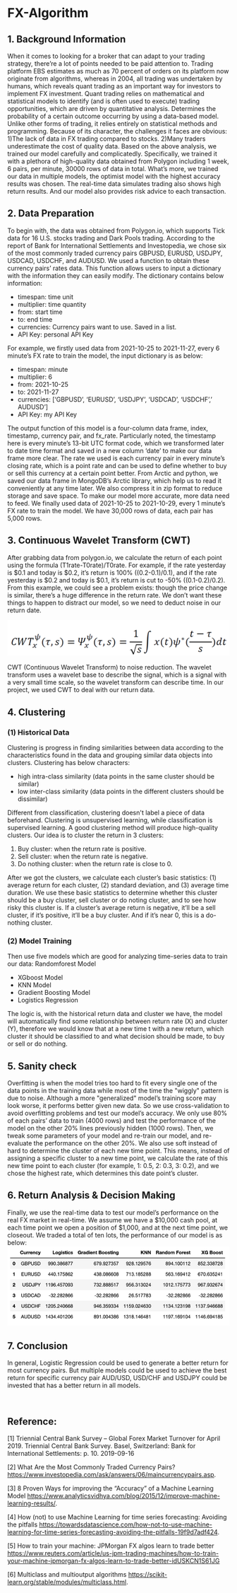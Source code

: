 # FX-Algorithm
## 1.	Background Information
When it comes to looking for a broker that can adapt to your trading strategy, there’re a lot of points needed to be paid attention to. Trading platform EBS estimates as much as 70 percent of orders on its platform now originate from algorithms, whereas in 2004, all trading was undertaken by humans, which reveals quant trading as an important way for investors to implement FX investment.
Quant trading relies on mathematical and statistical models to identify (and is often used to execute) trading opportunities, which are driven by quantitative analysis. Determines the probability of a certain outcome occurring by using a data-based model. Unlike other forms of trading, it relies entirely on statistical methods and programming. Because of its character, the challenges it faces are obvious: 1)The lack of data in FX trading compared to stocks. 2)Many traders underestimate the cost of quality data.
Based on the above analysis, we trained our model carefully and complicatedly. Specifically, we trained it with a plethora of high-quality data obtained from Polygon including 1 week, 6 pairs, per minute, 30000 rows of data in total. What’s more, we trained our data in multiple models, the optimist model with the highest accuracy results was chosen. The real-time data simulates trading also shows high return results. And our model also provides risk advice to each transaction.

## 2.	Data Preparation
To begin with, the data was obtained from Polygon.io, which supports Tick data for 16 U.S. stocks trading and Dark Pools trading. According to the report of Bank for International Settlements and Investopedia, we chose six of the most commonly traded currency pairs GBPUSD, EURUSD, USDJPY, USDCAD, USDCHF, and AUDUSD. We used a function to obtain these currency pairs’ rates data. This function allows users to input a dictionary with the information they can easily modify. The dictionary contains below information:
- timespan: time unit
-	multiplier: time quantity
-	from: start time
-	to: end time
-	currencies: Currency pairs want to use. Saved in a list.
-	API Key: personal API Key

For example, we firstly used data from 2021-10-25 to 2021-11-27, every 6 minute’s FX rate to train the model, the input dictionary is as below:
-	timespan: minute
-	multiplier: 6
-	from: 2021-10-25
-	to: 2021-11-27
-	currencies: [‘GBPUSD’, ‘EURUSD’, ‘USDJPY’, ‘USDCAD’, ‘USDCHF’,’ AUDUSD’] 
-	API Key: my API Key

The output function of this model is a four-column data frame, index, timestamp, currency pair, and fx_rate. Particularly noted, the timestamp here is every minute’s 13-bit UTC format code, which we transformed later to date time format and saved in a new column ‘date’ to make our data frame more clear.
The rate we used is each currency pair in every minute’s closing rate, which is a point rate and can be used to define whether to buy or sell this currency at a certain point better. From Arctic and python, we saved our data frame in MongoDB’s Arctic library, which help us to read it conveniently at any time later. We also compress it in zip format to reduce storage and save space.
To make our model more accurate, more data need to feed. We finally used data of 2021-10-25 to 2021-10-29, every 1 minute’s FX rate to train the model. We have 30,000 rows of data, each pair has 5,000 rows. 

## 3.	 Continuous Wavelet Transform (CWT)
After grabbing data from polygon.io, we calculate the return of each point using the formula (T1rate-T0rate)/T0rate. For example, if the rate yesterday is $0.1 and today is $0.2, it’s return is 100% ((0.2-0.1)/0.1), and if the rate yesterday is $0.2 and today is $0.1, it’s return is cut to -50% ((0.1-0.2)/0.2). 
From this example, we could see a problem exists: though the price change is similar, there’s a huge difference in the return rate. We don’t want these things to happen to distract our model, so we need to deduct noise in our return date. 

![](./images/equation.png)
 
CWT (Continuous Wavelet Transform) to noise reduction. The wavelet transform uses a wavelet base to describe the signal, which is a signal with a very small time scale, so the wavelet transform can describe time. In our project, we used CWT to deal with our return data.

## 4.	Clustering
### (1) Historical Data
Clustering is progress in finding similarities between data according to the characteristics found in the data and grouping similar data objects into clusters. Clustering has below characters: 
- high intra-class similarity (data points in the same cluster should be similar) 
- low inter-class similarity (data points in the different clusters should be dissimilar) 

Different from classification, clustering doesn't label a piece of data beforehand. Clustering is unsupervised learning, while classification is supervised learning. A good clustering method will produce high-quality clusters. Our idea is to cluster the return in 3 clusters:  
1.	Buy cluster: when the return rate is positive. 
2.	Sell cluster: when the return rate is negative. 
3.	Do nothing cluster: when the return rate is close to 0. 

After we got the clusters, we calculate each cluster’s basic statistics: (1) average return for each cluster, (2) standard deviation, and (3) average time duration. We use these basic statistics to determine whether this cluster should be a buy cluster, sell cluster or do noting cluster, and to see how risky this cluster is. If a cluster’s average return is negative, it’ll be a sell cluster, if it’s positive, it’ll be a buy cluster. And if it’s near 0, this is a do-nothing cluster.
### (2) Model Training
Then use five models which are good for analyzing time-series data to train our data: Randomforest Model
-	XGboost Model
-	KNN Model
-	Gradient Boosting Model
-	Logistics Regression

The logic is, with the historical return data and cluster we have, the model will automatically find some relationship between return rate (X) and cluster (Y), therefore we would know that at a new time t with a new return, which cluster it should be classified to and what decision should be made, to buy or sell or do nothing.

## 5.	Sanity check
Overfitting is when the model tries too hard to fit every single one of the data points in the training data while most of the time the "wiggly" pattern is due to noise. Although a more "generalized" model’s training score may look worse, it performs better given new data.
So we use cross-validation to avoid overfitting problems and test our model’s accuracy. We only use 80% of each pairs’ data to train (4000 rows) and test the performance of the model on the other 20% lines previously hidden (1000 rows). Then, we tweak some parameters of your model and re-train our model, and re-evaluate the performance on the other 20%.
We also use soft instead of hard to determine the cluster of each new time point. This means, instead of assigning a specific cluster to a new time point, we calculate the rate of this new time point to each cluster (for example, 1: 0.5, 2: 0.3, 3: 0.2), and we chose the highest rate, which determines this date point’s cluster.

## 6.	Return Analysis & Decision Making
Finally, we use the real-time data to test our model’s performance on the real FX market in real-time. We assume we have a $10,000 cash pool, at each time point we open a position of $1,000, and at the next time point, we closeout. We traded a total of ten lots, the performance of our model is as below:
![](./images/results.png)

## 7.	Conclusion
In general, Logistic Regression could be used to generate a better return for most currency pairs. But multiple models could be used to achieve the best return for specific currency pair
AUD/USD, USD/CHF and USDJPY could be invested that has a better return in all models.

 

## Reference:
[1] Triennial Central Bank Survey – Global Forex Market Turnover for April 2019. Triennial Central Bank Survey. Basel, Switzerland: Bank for International Settlements: p. 10. 2019-09-16

[2] What Are the Most Commonly Traded Currency Pairs? 
https://www.investopedia.com/ask/answers/06/maincurrencypairs.asp.

[3] 8 Proven Ways for improving the “Accuracy” of a Machine Learning Model https://www.analyticsvidhya.com/blog/2015/12/improve-machine-learning-results/.

[4] How (not) to use Machine Learning for time series forecasting: Avoiding the pitfalls https://towardsdatascience.com/how-not-to-use-machine-learning-for-time-series-forecasting-avoiding-the-pitfalls-19f9d7adf424.

[5] How to train your machine: JPMorgan FX algos learn to trade better https://www.reuters.com/article/us-jpm-trading-machines/how-to-train-your-machine-jpmorgan-fx-algos-learn-to-trade-better-idUSKCN1S61JG

[6] Multiclass and multioutput algorithms https://scikit-learn.org/stable/modules/multiclass.html.



